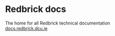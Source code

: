 # Redbrick docs
The home for all Redbrick technical documentation  
[docs.redbrick.dcu.ie](https://docs.redbrick.dcu.ie)
